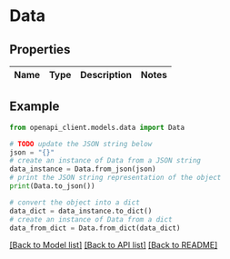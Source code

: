# Data


## Properties

Name | Type | Description | Notes
------------ | ------------- | ------------- | -------------

## Example

```python
from openapi_client.models.data import Data

# TODO update the JSON string below
json = "{}"
# create an instance of Data from a JSON string
data_instance = Data.from_json(json)
# print the JSON string representation of the object
print(Data.to_json())

# convert the object into a dict
data_dict = data_instance.to_dict()
# create an instance of Data from a dict
data_from_dict = Data.from_dict(data_dict)
```
[[Back to Model list]](../README.md#documentation-for-models) [[Back to API list]](../README.md#documentation-for-api-endpoints) [[Back to README]](../README.md)


